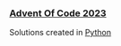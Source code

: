 ### [Advent Of Code 2023](https://adventofcode.com/2023)

Solutions created in [Python](https://www.python.org/)
